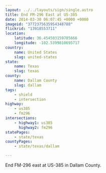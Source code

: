 ```yaml
---
layout: ../../layouts/sign/single.astro
title: End FM-296 East at US-385
date: 2014-03-30 06:07:45 +0000 +0000
imageid: "3772375635954348788"
flickrid: "13918553711"
location:
    latitude: 36.454503159705666
    longitude: -102.5399810695717
country:
    name: United States
    slug: united-states
state:
    name: Texas
    slug: texas
county:
    name: Dallam County
    slug: dallam
tags:
    - shield
    - intersection
highway:
    - us385
    - fm296
intersections:
    - highway1: us385
      highway2: fm296
statePages:
    - state/texas
countyPages:
    - state/texas/dallam

---
```

End FM-296 east at US-385 in Dallam County.